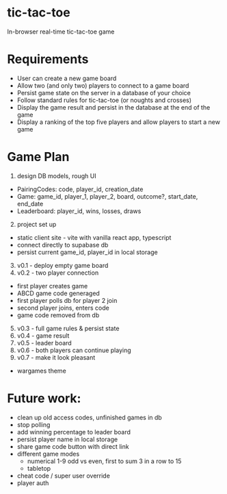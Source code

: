 # tic-tac-toe
In-browser real-time tic-tac-toe game

# Requirements
 - User can create a new game board
 - Allow two (and only two) players to connect to a game board
 - Persist game state on the server in a database of your choice
 - Follow standard rules for tic-tac-toe (or noughts and crosses)
 - Display the game result and persist in the database at the end of the game
 - Display a ranking of the top five players and allow players to start a new game

# Game Plan
 1. design DB models, rough UI
   - PairingCodes: code, player_id, creation_date
   - Game: game_id, player_1, player_2, board, outcome?, start_date, end_date
   - Leaderboard: player_id, wins, losses, draws
 2. project set up 
   - static client site - vite with vanilla react app, typescript
   - connect directly to supabase db
   - persist current game_id, player_id in local storage
 3. v0.1 - deploy empty game board
 4. v0.2 - two player connection
   - first player creates game
   - ABCD game code generaged
   - first player polls db for player 2 join
   - second player joins, enters code
   - game code removed from db
 5. v0.3 - full game rules & persist state
 6. v0.4 - game result
 7. v0.5 - leader board
 8. v0.6 - both players can continue playing
 8. v0.7 - make it look pleasant
   - wargames theme

# Future work:
 - clean up old access codes, unfinished games in db
 - stop polling
 - add winning percentage to leader board
 - persist player name in local storage
 - share game code button with direct link
 - different game modes 
   - numerical 1-9 odd vs even, first to sum 3 in a row to 15
   - tabletop
 - cheat code / super user override
 - player auth


